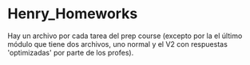 # Henry_Homeworks
Hay un archivo por cada tarea del prep course (excepto por la el último módulo que tiene dos archivos, uno normal y el V2 con respuestas 'optimizadas' por parte de los profes).
